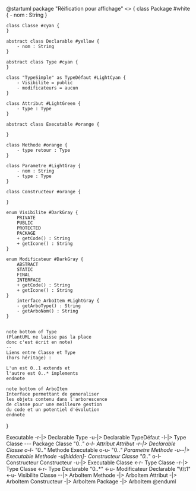 @startuml
package "Réification pour affichage" <<rectangle>> {
    class Package #white {
        - nom : String
    }

    class Classe #cyan {
    }

    abstract class Declarable #yellow {
        - nom : String
    }

    abstract class Type #cyan {
    }

    class "TypeSimple" as TypeDéfaut #LightCyan {
        - Visibilite = public
        - modificateurs = aucun
    }

    class Attribut #LightGreen {
        - type : Type
    }

    abstract class Executable #orange {

    }

    class Methode #orange {
        - type retour : Type
    }

    class Parametre #LightGray {
        - nom : String
        - type : Type
    }

    class Constructeur #orange {

    }
    
    enum Visibilite #DarkGray {
        PRIVATE
        PUBLIC
        PROTECTED
        PACKAGE
        + getCode() : String
        + getIcone() : String
    }
    
    enum Modificateur #DarkGray {
        ABSTRACT
        STATIC
        FINAL
        INTERFACE
        + getCode() : String
        + getIcone() : String
    }
        interface ArboItem #LightGray {
        - getArboType() : String
        - getArboNom() : String
    }
    

    note bottom of Type
    (PlantUML ne laisse pas la place
    donc c'est écrit en note)
    --
    Liens entre Classe et Type
    (hors héritage) :

    L'un est 0..1 extends et 
    l'autre est 0..* implements
    endnote
     
    note bottom of ArboItem 
    Interface permettant de generaliser 
    les objets contenu dans l'arborescence
    de classe pour une meilleure gestion
    du code et un potentiel d'évolution
    endnote

}

Executable -r-|> Declarable
Type -u-|> Declarable
TypeDéfaut -l-|> Type
Classe --- Package
Classe "0..*" o-l- Attribut
Attribut -r-|> Declarable
Classe o-l- "0..*" Methode
Executable o-u- "0..*" Parametre
Methode -u--|> Executable
Methode -u[hidden]- Constructeur
Classe "0..*" o-l- Constructeur
Constructeur -u-|> Executable
Classe <-r- Type
Classe -r-|> Type
Classe <-r- Type
Declarable "0..*" <-u- Modificateur
Declarable "\t\t1" <-u- Visibilite
Classe --|> ArboItem
Methode -|> ArboItem
Attribut -|> ArboItem
Constructeur -|> ArboItem
Package -|> ArboItem
@enduml
